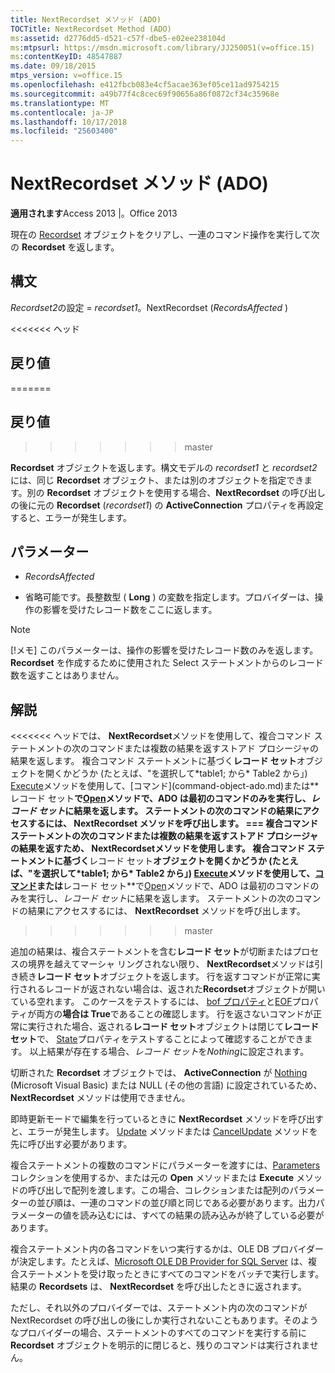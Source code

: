 ```yaml
---
title: NextRecordset メソッド (ADO)
TOCTitle: NextRecordset Method (ADO)
ms:assetid: d2776dd5-d521-c57f-dbe5-e02ee238104d
ms:mtpsurl: https://msdn.microsoft.com/library/JJ250051(v=office.15)
ms:contentKeyID: 48547887
ms.date: 09/18/2015
mtps_version: v=office.15
ms.openlocfilehash: e412fbcb083e4cf5acae363ef05ce11ad9754215
ms.sourcegitcommit: a49b77f4c8cec69f90656a86f0872cf34c35968e
ms.translationtype: MT
ms.contentlocale: ja-JP
ms.lasthandoff: 10/17/2018
ms.locfileid: "25603400"
---
```

# <a name="nextrecordset-method-ado"></a>NextRecordset メソッド (ADO)


**適用されます**Access 2013 |。Office 2013
 

現在の [Recordset](recordset-object-ado.md) オブジェクトをクリアし、一連のコマンド操作を実行して次の **Recordset** を返します。

## <a name="syntax"></a>構文

*Recordset2*の設定 = *recordset1*。NextRecordset (*RecordsAffected* )

<<<<<<< ヘッド
## <a name="return-value"></a>戻り値
=======
## <a name="return-value"></a>戻り値
>>>>>>> master

**Recordset** オブジェクトを返します。構文モデルの *recordset1* と *recordset2* には、同じ **Recordset** オブジェクト、または別のオブジェクトを指定できます。別の **Recordset** オブジェクトを使用する場合、**NextRecordset** の呼び出しの後に元の **Recordset** (*recordset1*) の **ActiveConnection** プロパティを再設定すると、エラーが発生します。

## <a name="parameters"></a>パラメーター

- *RecordsAffected*

- 省略可能です。長整数型 ( **Long** ) の変数を指定します。プロバイダーは、操作の影響を受けたレコード数をここに返します。


> [!NOTE]
> <P>[!メモ] このパラメーターは、操作の影響を受けたレコード数のみを返します。 <STRONG>Recordset</STRONG> を作成するために使用された Select ステートメントからのレコード数を返すことはありません。</P>



## <a name="remarks"></a>解説

<<<<<<< ヘッドでは、 **NextRecordset**メソッドを使用して、複合コマンド ステートメントの次のコマンドまたは複数の結果を返すストアド プロシージャの結果を返します。 複合コマンド ステートメントに基づく**レコード セット**オブジェクトを開くかどうか (たとえば、"を選択して\*table1; から\* Table2 から」) [Execute](https://msdn.microsoft.com/library/jj248785\(v=office.15\))メソッドを使用して、[コマンド](command-object-ado.md)または**レコード セット**で[Open](open-method-ado-recordset.md)メソッドで、ADO は最初のコマンドのみを実行し、*レコード セット*に結果を返します。 ステートメントの次のコマンドの結果にアクセスするには、 **NextRecordset** メソッドを呼び出します。
=== 複合コマンド ステートメントの次のコマンドまたは複数の結果を返すストアド プロシージャの結果を返すため、 **NextRecordset**メソッドを使用します。 複合コマンド ステートメントに基づく**レコード セット**オブジェクトを開くかどうか (たとえば、"を選択して\*table1; から\* Table2 から」) [Execute](https://docs.microsoft.com/office/vba/access/concepts/miscellaneous/execute-method-ado-command)メソッドを使用して、[コマンド](command-object-ado.md)または**レコード セット**で[Open](open-method-ado-recordset.md)メソッドで、ADO は最初のコマンドのみを実行し、*レコード セット*に結果を返します。 ステートメントの次のコマンドの結果にアクセスするには、 **NextRecordset** メソッドを呼び出します。
>>>>>>> master

追加の結果は、複合ステートメントを含む**レコード セット**が切断またはプロセスの境界を越えてマーシャ リングされない限り、 **NextRecordset**メソッドは引き続き**レコード セット**オブジェクトを返します。 行を返すコマンドが正常に実行されるレコードが返されない場合は、返された**Recordset**オブジェクトが開いている空れます。 このケースをテストするには、 [bof プロパティ](bof-eof-properties-ado.md)と[EOF](bof-eof-properties-ado.md)プロパティが両方の**場合は True**であることの確認します。 行を返さないコマンドが正常に実行された場合、返される**レコード セット**オブジェクトは閉じて**レコード セット**で、 [State](state-property-ado.md)プロパティをテストすることによって確認することができます。 以上結果が存在する場合、*レコード セット*を*Nothing*に設定されます。

切断された **Recordset** オブジェクトでは、 **ActiveConnection** が [Nothing](activeconnection-property-ado.md) (Microsoft Visual Basic) または NULL (その他の言語) に設定されているため、 **NextRecordset** メソッドは使用できません。

即時更新モードで編集を行っているときに **NextRecordset** メソッドを呼び出すと、エラーが発生します。 [Update](update-method-ado.md) メソッドまたは [CancelUpdate](cancelupdate-method-ado.md) メソッドを先に呼び出す必要があります。

複合ステートメントの複数のコマンドにパラメーターを渡すには、[Parameters](parameters-collection-ado.md) コレクションを使用するか、または元の **Open** メソッドまたは **Execute** メソッドの呼び出しで配列を渡します。この場合、コレクションまたは配列のパラメーターの並び順は、一連のコマンドの並び順と同じである必要があります。出力パラメーターの値を読み込むには、すべての結果の読み込みが終了している必要があります。

複合ステートメント内の各コマンドをいつ実行するかは、OLE DB プロバイダーが決定します。たとえば、[Microsoft OLE DB Provider for SQL Server](microsoft-ole-db-provider-for-sql-server.md) は、複合ステートメントを受け取ったときにすべてのコマンドをバッチで実行します。結果の **Recordsets** は、 **NextRecordset** を呼び出したときに返されます。

ただし、それ以外のプロバイダーでは、ステートメント内の次のコマンドが NextRecordset の呼び出しの後にしか実行されないこともあります。そのようなプロバイダーの場合、ステートメントのすべてのコマンドを実行する前に **Recordset** オブジェクトを明示的に閉じると、残りのコマンドは実行されません。

